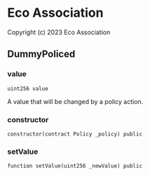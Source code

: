 # Eco Association

Copyright (c) 2023 Eco Association

## DummyPoliced

### value

```solidity
uint256 value
```

A value that will be changed by a policy action.

### constructor

```solidity
constructor(contract Policy _policy) public
```

### setValue

```solidity
function setValue(uint256 _newValue) public
```

